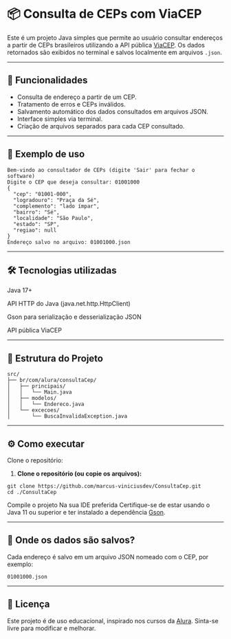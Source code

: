 # 📦 Consulta de CEPs com ViaCEP

Este é um projeto Java simples que permite ao usuário consultar endereços a partir de CEPs brasileiros utilizando a API pública [ViaCEP](https://viacep.com.br/). Os dados retornados são exibidos no terminal e salvos localmente em arquivos `.json`.

---

## 🚀 Funcionalidades

- Consulta de endereço a partir de um CEP.
- Tratamento de erros e CEPs inválidos.
- Salvamento automático dos dados consultados em arquivos JSON.
- Interface simples via terminal.
- Criação de arquivos separados para cada CEP consultado.

---

## 📸 Exemplo de uso

```
Bem-vindo ao consultador de CEPs (digite 'Sair' para fechar o software)
Digite o CEP que deseja consultar: 01001000
{
  "cep": "01001-000",
  "logradouro": "Praça da Sé",
  "complemento": "lado ímpar",
  "bairro": "Sé",
  "localidade": "São Paulo",
  "estado": "SP",
  "regiao": null
}
Endereço salvo no arquivo: 01001000.json
```

---

## 🛠️ Tecnologias utilizadas

Java 17+

API HTTP do Java (java.net.http.HttpClient)

Gson para serialização e desserialização JSON

API pública ViaCEP

---

## 📂 Estrutura do Projeto

```
src/
├── br/com/alura/consultaCep/
│   ├── principais/
│   │   └── Main.java
│   ├── modelos/
│   │   └── Endereco.java
│   └── excecoes/
│       └── BuscaInvalidaException.java
```

---

## ⚙️ Como executar

Clone o repositório:

1. **Clone o repositório (ou copie os arquivos):**

```
git clone https://github.com/marcus-viniciusdev/ConsultaCep.git
cd ./ConsultaCep
```

Compile o projeto
Na sua IDE preferida
Certifique-se de estar usando o Java 11 ou superior e ter instalado a dependência [Gson](https://github.com/google/gson).

---

## 📁 Onde os dados são salvos?

Cada endereço é salvo em um arquivo JSON nomeado com o CEP, por exemplo:

    01001000.json

---

## 📜 Licença

Este projeto é de uso educacional, inspirado nos cursos da [Alura](https://alura.com.br). Sinta-se livre para modificar e melhorar.
